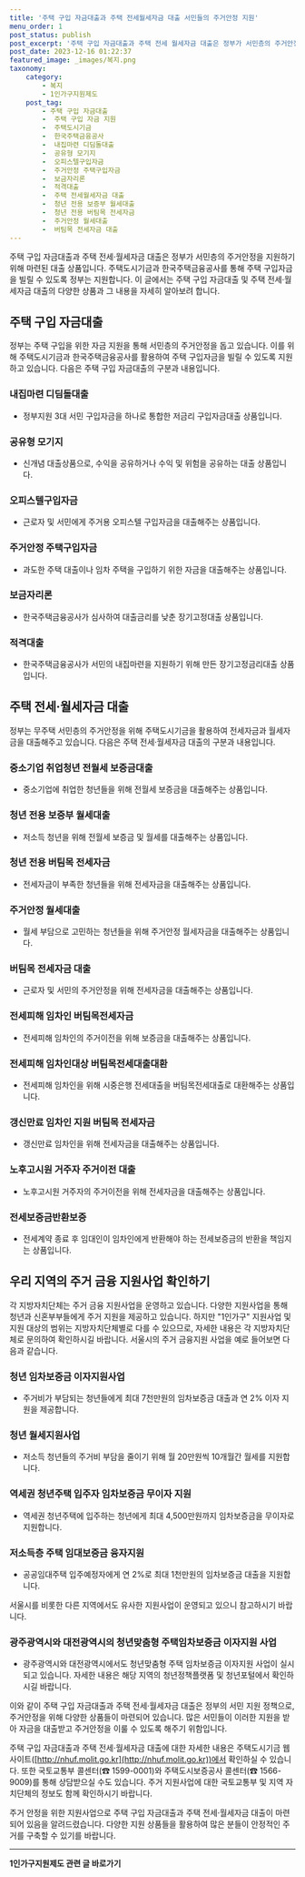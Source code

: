 ```yaml
---
title: '주택 구입 자금대출과 주택 전세월세자금 대출 서민들의 주거안정 지원'
menu_order: 1
post_status: publish
post_excerpt: '주택 구입 자금대출과 주택 전세 월세자금 대출은 정부가 서민층의 주거안정을 지원하기 위해 마련된 대출 상품입니다. 주택도시기금과 한국주택금융공사를 통해 주택 구입자금을 빌릴 수 있도록 정부는 지원합니다. 이 글에서는 주택 구입 자금대출 및 주택 전세 월세자금 대출의 다양한 상품과 그 내용을 자세히 알아보려 합니다.'
post_date: 2023-12-16 01:22:37
featured_image: _images/복지.png
taxonomy:
    category:
        - 복지
        - 1인가구지원제도
    post_tag:
        - 주택 구입 자금대출
        -  주택 구입 자금 지원
        -  주택도시기금
        -  한국주택금융공사
        -  내집마련 디딤돌대출
        -  공유형 모기지
        -  오피스텔구입자금
        -  주거안정 주택구입자금
        -  보금자리론
        -  적격대출
        -  주택 전세월세자금 대출
        -  청년 전용 보증부 월세대출
        -  청년 전용 버팀목 전세자금
        -  주거안정 월세대출
        -  버팀목 전세자금 대출
---
```



주택 구입 자금대출과 주택 전세·월세자금 대출은 정부가 서민층의 주거안정을 지원하기 위해 마련된 대출 상품입니다. 주택도시기금과 한국주택금융공사를 통해 주택 구입자금을 빌릴 수 있도록 정부는 지원합니다. 이 글에서는 주택 구입 자금대출 및 주택 전세·월세자금 대출의 다양한 상품과 그 내용을 자세히 알아보려 합니다.

## 주택 구입 자금대출

정부는 주택 구입을 위한 자금 지원을 통해 서민층의 주거안정을 돕고 있습니다. 이를 위해 주택도시기금과 한국주택금융공사를 활용하여 주택 구입자금을 빌릴 수 있도록 지원하고 있습니다. 다음은 주택 구입 자금대출의 구분과 내용입니다.

### 내집마련 디딤돌대출

- 정부지원 3대 서민 구입자금을 하나로 통합한 저금리 구입자금대출 상품입니다.

### 공유형 모기지

- 신개념 대출상품으로, 수익을 공유하거나 수익 및 위험을 공유하는 대출 상품입니다.

### 오피스텔구입자금

- 근로자 및 서민에게 주거용 오피스텔 구입자금을 대출해주는 상품입니다.

### 주거안정 주택구입자금

- 과도한 주택 대출이나 임차 주택을 구입하기 위한 자금을 대출해주는 상품입니다.

### 보금자리론

- 한국주택금융공사가 심사하여 대출금리를 낮춘 장기고정대출 상품입니다.

### 적격대출

- 한국주택금융공사가 서민의 내집마련을 지원하기 위해 만든 장기고정금리대출 상품입니다.

## 주택 전세·월세자금 대출

정부는 무주택 서민층의 주거안정을 위해 주택도시기금을 활용하여 전세자금과 월세자금을 대출해주고 있습니다. 다음은 주택 전세·월세자금 대출의 구분과 내용입니다.

### 중소기업 취업청년 전월세 보증금대출

- 중소기업에 취업한 청년들을 위해 전월세 보증금을 대출해주는 상품입니다.

### 청년 전용 보증부 월세대출

- 저소득 청년을 위해 전월세 보증금 및 월세를 대출해주는 상품입니다.

### 청년 전용 버팀목 전세자금

- 전세자금이 부족한 청년들을 위해 전세자금을 대출해주는 상품입니다.

### 주거안정 월세대출

- 월세 부담으로 고민하는 청년들을 위해 주거안정 월세자금을 대출해주는 상품입니다.

### 버팀목 전세자금 대출

- 근로자 및 서민의 주거안정을 위해 전세자금을 대출해주는 상품입니다.

### 전세피해 임차인 버팀목전세자금

- 전세피해 임차인의 주거이전을 위해 보증금을 대출해주는 상품입니다.

### 전세피해 임차인대상 버팀목전세대출대환

- 전세피해 임차인을 위해 시중은행 전세대출을 버팀목전세대출로 대환해주는 상품입니다.

### 갱신만료 임차인 지원 버팀목 전세자금

- 갱신만료 임차인을 위해 전세자금을 대출해주는 상품입니다.

### 노후고시원 거주자 주거이전 대출

- 노후고시원 거주자의 주거이전을 위해 전세자금을 대출해주는 상품입니다.

### 전세보증금반환보증

- 전세계약 종료 후 임대인이 임차인에게 반환해야 하는 전세보증금의 반환을 책임지는 상품입니다.

## 우리 지역의 주거 금융 지원사업 확인하기

각 지방자치단체는 주거 금융 지원사업을 운영하고 있습니다. 다양한 지원사업을 통해 청년과 신혼부부들에게 주거 지원을 제공하고 있습니다. 하지만 "1인가구" 지원사업 및 지원 대상의 범위는 지방자치단체별로 다를 수 있으므로, 자세한 내용은 각 지방자치단체로 문의하여 확인하시길 바랍니다. 서울시의 주거 금융지원 사업을 예로 들어보면 다음과 같습니다.

### 청년 임차보증금 이자지원사업

- 주거비가 부담되는 청년들에게 최대 7천만원의 임차보증금 대출과 연 2% 이자 지원을 제공합니다.

### 청년 월세지원사업

- 저소득 청년들의 주거비 부담을 줄이기 위해 월 20만원씩 10개월간 월세를 지원합니다.

### 역세권 청년주택 입주자 임차보증금 무이자 지원

- 역세권 청년주택에 입주하는 청년에게 최대 4,500만원까지 임차보증금을 무이자로 지원합니다.

### 저소득층 주택 임대보증금 융자지원

- 공공임대주택 입주예정자에게 연 2%로 최대 1천만원의 임차보증금 대출을 지원합니다.

서울시를 비롯한 다른 지역에서도 유사한 지원사업이 운영되고 있으니 참고하시기 바랍니다.

### 광주광역시와 대전광역시의 청년맞춤형 주택임차보증금 이자지원 사업

- 광주광역시와 대전광역시에서도 청년맞춤형 주택 임차보증금 이자지원 사업이 실시되고 있습니다. 자세한 내용은 해당 지역의 청년정책플랫폼 및 청년포털에서 확인하시길 바랍니다.

이와 같이 주택 구입 자금대출과 주택 전세·월세자금 대출은 정부의 서민 지원 정책으로, 주거안정을 위해 다양한 상품들이 마련되어 있습니다. 많은 서민들이 이러한 지원을 받아 자금을 대출받고 주거안정을 이룰 수 있도록 해주기 위함입니다.

주택 구입 자금대출과 주택 전세·월세자금 대출에 대한 자세한 내용은 주택도시기금 웹사이트([http://nhuf.molit.go.kr](http://nhuf.molit.go.kr))에서 확인하실 수 있습니다. 또한 국토교통부 콜센터(☎ 1599-0001)와 주택도시보증공사 콜센터(☎ 1566-9009)를 통해 상담받으실 수도 있습니다. 주거 지원사업에 대한 국토교통부 및 지역 자치단체의 정보도 함께 확인하시기 바랍니다.

주거 안정을 위한 지원사업으로 주택 구입 자금대출과 주택 전세·월세자금 대출이 마련되어 있음을 알려드렸습니다. 다양한 지원 상품들을 활용하여 많은 분들이 안정적인 주거를 구축할 수 있기를 바랍니다.
<!-- wp:separator -->
<hr class="wp-block-separator has-alpha-channel-opacity"/>
<!-- /wp:separator -->

<!-- wp:group {"backgroundColor":"base","layout":{"type":"constrained"}} -->
<div class="wp-block-group has-base-background-color has-background"><!-- wp:paragraph {"align":"center","fontSize":"medium"} -->
<p class="has-text-align-center has-large-font-size"><strong>1인가구지원제도 관련 글 바로가기</strong></p>
<!-- /wp:paragraph -->


<!-- wp:latest-posts
{"categories":[{"id":14321,"count":19,"description":"","link":"https://uknowlaw.com/category/1%ec%9d%b8%ea%b0%80%ea%b5%ac%ec%a7%80%ec%9b%90%ec%a0%9c%eb%8f%84/","name":"1인가구지원제도","slug":"1인가구지원제도","taxonomy":"category","parent":0,"meta":[],"_links":{"self":[{"href":"https://uknowlaw.com/wp-json/wp/v2/categories/14321"}],"collection":[{"href":"https://uknowlaw.com/wp-json/wp/v2/categories"}],"about":[{"href":"https://uknowlaw.com/wp-json/wp/v2/taxonomies/category"}],"wp:post_type":[{"href":"https://uknowlaw.com/wp-json/wp/v2/posts?categories=14321"}],"curies":[{"name":"wp","href":"https://api.w.org/{rel}","templated":true}]}}],"postsToShow":100,"excerptLength":28,"postLayout":"grid","columns":2,"featuredImageAlign":"left","featuredImageSizeSlug":"large","fontSize":"small"} /--></div>
<!-- /wp:group -->